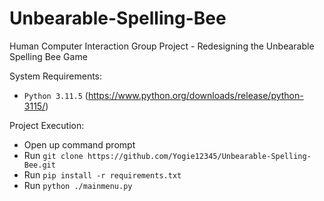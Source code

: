 # Unbearable-Spelling-Bee
Human Computer Interaction Group Project - Redesigning the Unbearable Spelling Bee Game

System Requirements:
- `Python 3.11.5` (https://www.python.org/downloads/release/python-3115/)

Project Execution:
- Open up command prompt
- Run `git clone https://github.com/Yogie12345/Unbearable-Spelling-Bee.git`
- Run `pip install -r requirements.txt`
- Run `python ./mainmenu.py`
